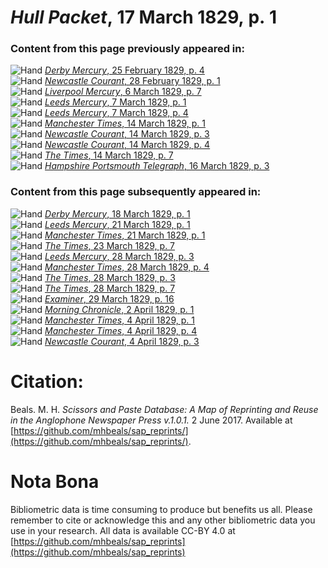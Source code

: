 # *Hull Packet*, 17 March 1829, p. 1  
  
### Content from this page previously appeared in:  
![Hand](http://scissorsandpaste.net/wp-content/uploads/2017/06/smallhandpointer.png) [*Derby Mercury*, 25 February 1829, p. 4](https://mhbeals.github.io/sap_html/Derby-Mercury/Derby-Mercury-25-February-1829-p-4)  
![Hand](http://scissorsandpaste.net/wp-content/uploads/2017/06/smallhandpointer.png) [*Newcastle Courant*, 28 February 1829, p. 1](https://mhbeals.github.io/sap_html/Newcastle-Courant/Newcastle-Courant-28-February-1829-p-1)  
![Hand](http://scissorsandpaste.net/wp-content/uploads/2017/06/smallhandpointer.png) [*Liverpool Mercury*, 6 March 1829, p. 7](https://mhbeals.github.io/sap_html/Liverpool-Mercury/Liverpool-Mercury-6-March-1829-p-7)  
![Hand](http://scissorsandpaste.net/wp-content/uploads/2017/06/smallhandpointer.png) [*Leeds Mercury*, 7 March 1829, p. 1](https://mhbeals.github.io/sap_html/Leeds-Mercury/Leeds-Mercury-7-March-1829-p-1)  
![Hand](http://scissorsandpaste.net/wp-content/uploads/2017/06/smallhandpointer.png) [*Leeds Mercury*, 7 March 1829, p. 4](https://mhbeals.github.io/sap_html/Leeds-Mercury/Leeds-Mercury-7-March-1829-p-4)  
![Hand](http://scissorsandpaste.net/wp-content/uploads/2017/06/smallhandpointer.png) [*Manchester Times*, 14 March 1829, p. 1](https://mhbeals.github.io/sap_html/Manchester-Times/Manchester-Times-14-March-1829-p-1)  
![Hand](http://scissorsandpaste.net/wp-content/uploads/2017/06/smallhandpointer.png) [*Newcastle Courant*, 14 March 1829, p. 3](https://mhbeals.github.io/sap_html/Newcastle-Courant/Newcastle-Courant-14-March-1829-p-3)  
![Hand](http://scissorsandpaste.net/wp-content/uploads/2017/06/smallhandpointer.png) [*Newcastle Courant*, 14 March 1829, p. 4](https://mhbeals.github.io/sap_html/Newcastle-Courant/Newcastle-Courant-14-March-1829-p-4)  
![Hand](http://scissorsandpaste.net/wp-content/uploads/2017/06/smallhandpointer.png) [*The Times*, 14 March 1829, p. 7](https://mhbeals.github.io/sap_html/The-Times/The-Times-14-March-1829-p-7)  
![Hand](http://scissorsandpaste.net/wp-content/uploads/2017/06/smallhandpointer.png) [*Hampshire Portsmouth Telegraph*, 16 March 1829, p. 3](https://mhbeals.github.io/sap_html/Hampshire-Portsmouth-Telegraph/Hampshire-Portsmouth-Telegraph-16-March-1829-p-3)  
  
### Content from this page subsequently appeared in:  
![Hand](http://scissorsandpaste.net/wp-content/uploads/2017/06/smallhandpointer.png) [*Derby Mercury*, 18 March 1829, p. 1](https://mhbeals.github.io/sap_html/Derby-Mercury/Derby-Mercury-18-March-1829-p-1)  
![Hand](http://scissorsandpaste.net/wp-content/uploads/2017/06/smallhandpointer.png) [*Leeds Mercury*, 21 March 1829, p. 1](https://mhbeals.github.io/sap_html/Leeds-Mercury/Leeds-Mercury-21-March-1829-p-1)  
![Hand](http://scissorsandpaste.net/wp-content/uploads/2017/06/smallhandpointer.png) [*Manchester Times*, 21 March 1829, p. 1](https://mhbeals.github.io/sap_html/Manchester-Times/Manchester-Times-21-March-1829-p-1)  
![Hand](http://scissorsandpaste.net/wp-content/uploads/2017/06/smallhandpointer.png) [*The Times*, 23 March 1829, p. 7](https://mhbeals.github.io/sap_html/The-Times/The-Times-23-March-1829-p-7)  
![Hand](http://scissorsandpaste.net/wp-content/uploads/2017/06/smallhandpointer.png) [*Leeds Mercury*, 28 March 1829, p. 3](https://mhbeals.github.io/sap_html/Leeds-Mercury/Leeds-Mercury-28-March-1829-p-3)  
![Hand](http://scissorsandpaste.net/wp-content/uploads/2017/06/smallhandpointer.png) [*Manchester Times*, 28 March 1829, p. 4](https://mhbeals.github.io/sap_html/Manchester-Times/Manchester-Times-28-March-1829-p-4)  
![Hand](http://scissorsandpaste.net/wp-content/uploads/2017/06/smallhandpointer.png) [*The Times*, 28 March 1829, p. 3](https://mhbeals.github.io/sap_html/The-Times/The-Times-28-March-1829-p-3)  
![Hand](http://scissorsandpaste.net/wp-content/uploads/2017/06/smallhandpointer.png) [*The Times*, 28 March 1829, p. 7](https://mhbeals.github.io/sap_html/The-Times/The-Times-28-March-1829-p-7)  
![Hand](http://scissorsandpaste.net/wp-content/uploads/2017/06/smallhandpointer.png) [*Examiner*, 29 March 1829, p. 16](https://mhbeals.github.io/sap_html/Examiner/Examiner-29-March-1829-p-16)  
![Hand](http://scissorsandpaste.net/wp-content/uploads/2017/06/smallhandpointer.png) [*Morning Chronicle*, 2 April 1829, p. 1](https://mhbeals.github.io/sap_html/Morning-Chronicle/Morning-Chronicle-2-April-1829-p-1)  
![Hand](http://scissorsandpaste.net/wp-content/uploads/2017/06/smallhandpointer.png) [*Manchester Times*, 4 April 1829, p. 1](https://mhbeals.github.io/sap_html/Manchester-Times/Manchester-Times-4-April-1829-p-1)  
![Hand](http://scissorsandpaste.net/wp-content/uploads/2017/06/smallhandpointer.png) [*Manchester Times*, 4 April 1829, p. 4](https://mhbeals.github.io/sap_html/Manchester-Times/Manchester-Times-4-April-1829-p-4)  
![Hand](http://scissorsandpaste.net/wp-content/uploads/2017/06/smallhandpointer.png) [*Newcastle Courant*, 4 April 1829, p. 3](https://mhbeals.github.io/sap_html/Newcastle-Courant/Newcastle-Courant-4-April-1829-p-3)  


# Citation: 

Beals. M. H. *Scissors and Paste Database: A Map of Reprinting and Reuse in the Anglophone Newspaper Press v.1.0.1.* 2 June 2017. Available at [https://github.com/mhbeals/sap_reprints/](https://github.com/mhbeals/sap_reprints/). 

# Nota Bona

Bibliometric data is time consuming to produce but benefits us all. Please remember to cite or acknowledge this and any other bibliometric data you use in your research. All data is available CC-BY 4.0 at [https://github.com/mhbeals/sap_reprints](https://github.com/mhbeals/sap_reprints)